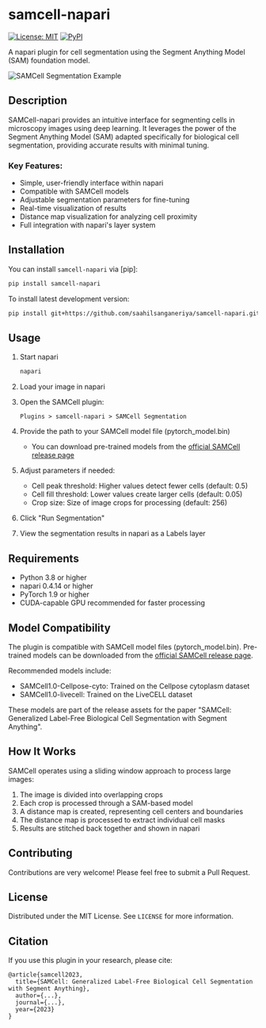 # samcell-napari

[![License: MIT](https://img.shields.io/badge/License-MIT-yellow.svg)](https://opensource.org/licenses/MIT)
[![PyPI](https://img.shields.io/pypi/v/samcell-napari)](https://pypi.org/project/samcell-napari/)

A napari plugin for cell segmentation using the Segment Anything Model (SAM) foundation model.

![SAMCell Segmentation Example](https://github.com/saahilsanganeriya/samcell-napari/raw/main/docs/images/example.png)

## Description

SAMCell-napari provides an intuitive interface for segmenting cells in microscopy images using deep learning. It leverages the power of the Segment Anything Model (SAM) adapted specifically for biological cell segmentation, providing accurate results with minimal tuning.

### Key Features:
- Simple, user-friendly interface within napari
- Compatible with SAMCell models
- Adjustable segmentation parameters for fine-tuning
- Real-time visualization of results
- Distance map visualization for analyzing cell proximity
- Full integration with napari's layer system

## Installation

You can install `samcell-napari` via [pip]:

```bash
pip install samcell-napari
```

To install latest development version:

```bash
pip install git+https://github.com/saahilsanganeriya/samcell-napari.git
```

## Usage

1. Start napari
   ```bash
   napari
   ```

2. Load your image in napari

3. Open the SAMCell plugin:
   ```
   Plugins > samcell-napari > SAMCell Segmentation
   ```

4. Provide the path to your SAMCell model file (pytorch_model.bin)
   - You can download pre-trained models from the [official SAMCell release page](https://github.com/NathanMalta/SAMCell/releases/tag/v1)

5. Adjust parameters if needed:
   - Cell peak threshold: Higher values detect fewer cells (default: 0.5)
   - Cell fill threshold: Lower values create larger cells (default: 0.05)
   - Crop size: Size of image crops for processing (default: 256)

6. Click "Run Segmentation"

7. View the segmentation results in napari as a Labels layer

## Requirements

- Python 3.8 or higher
- napari 0.4.14 or higher
- PyTorch 1.9 or higher
- CUDA-capable GPU recommended for faster processing

## Model Compatibility

The plugin is compatible with SAMCell model files (pytorch_model.bin). Pre-trained models can be downloaded from the [official SAMCell release page](https://github.com/NathanMalta/SAMCell/releases/tag/v1).

Recommended models include:
- SAMCell1.0-Cellpose-cyto: Trained on the Cellpose cytoplasm dataset
- SAMCell1.0-livecell: Trained on the LiveCELL dataset

These models are part of the release assets for the paper "SAMCell: Generalized Label-Free Biological Cell Segmentation with Segment Anything".

## How It Works

SAMCell operates using a sliding window approach to process large images:

1. The image is divided into overlapping crops
2. Each crop is processed through a SAM-based model
3. A distance map is created, representing cell centers and boundaries
4. The distance map is processed to extract individual cell masks
5. Results are stitched back together and shown in napari

## Contributing

Contributions are very welcome! Please feel free to submit a Pull Request.

## License

Distributed under the MIT License. See `LICENSE` for more information.

## Citation

If you use this plugin in your research, please cite:

```
@article{samcell2023,
  title={SAMCell: Generalized Label-Free Biological Cell Segmentation with Segment Anything},
  author={...},
  journal={...},
  year={2023}
}
``` 